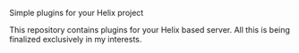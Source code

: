 Simple plugins for your Helix project

This repository contains plugins for your Helix based server. All this is being finalized exclusively in my interests.

